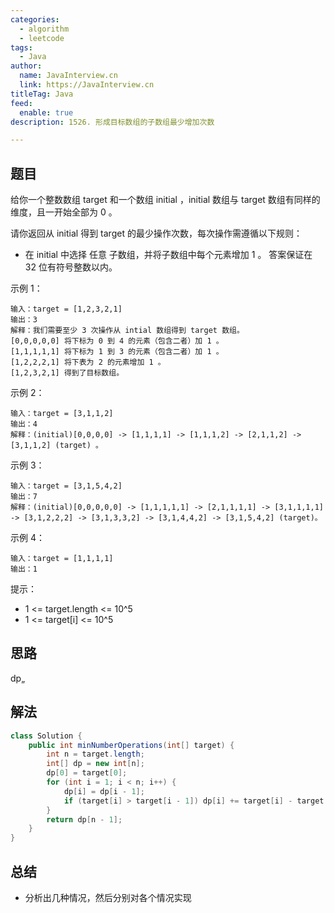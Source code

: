 ```yaml
---
categories:
  - algorithm
  - leetcode
tags:
  - Java
author: 
  name: JavaInterview.cn
  link: https://JavaInterview.cn
titleTag: Java
feed:
  enable: true
description: 1526. 形成目标数组的子数组最少增加次数

---
```


## 题目

给你一个整数数组 target 和一个数组 initial ，initial 数组与 target  数组有同样的维度，且一开始全部为 0 。

请你返回从 initial 得到  target 的最少操作次数，每次操作需遵循以下规则：

* 在 initial 中选择 任意 子数组，并将子数组中每个元素增加 1 。
答案保证在 32 位有符号整数以内。



示例 1：

    输入：target = [1,2,3,2,1]
    输出：3
    解释：我们需要至少 3 次操作从 intial 数组得到 target 数组。
    [0,0,0,0,0] 将下标为 0 到 4 的元素（包含二者）加 1 。
    [1,1,1,1,1] 将下标为 1 到 3 的元素（包含二者）加 1 。
    [1,2,2,2,1] 将下表为 2 的元素增加 1 。
    [1,2,3,2,1] 得到了目标数组。
示例 2：

    输入：target = [3,1,1,2]
    输出：4
    解释：(initial)[0,0,0,0] -> [1,1,1,1] -> [1,1,1,2] -> [2,1,1,2] -> [3,1,1,2] (target) 。
示例 3：

    输入：target = [3,1,5,4,2]
    输出：7
    解释：(initial)[0,0,0,0,0] -> [1,1,1,1,1] -> [2,1,1,1,1] -> [3,1,1,1,1]
    -> [3,1,2,2,2] -> [3,1,3,3,2] -> [3,1,4,4,2] -> [3,1,5,4,2] (target)。
示例 4：

    输入：target = [1,1,1,1]
    输出：1


提示：

* 1 <= target.length <= 10^5
* 1 <= target[i] <= 10^5

## 思路

dp„

## 解法
```java
class Solution {
    public int minNumberOperations(int[] target) {
        int n = target.length;
        int[] dp = new int[n];
        dp[0] = target[0];
        for (int i = 1; i < n; i++) {
            dp[i] = dp[i - 1];
            if (target[i] > target[i - 1]) dp[i] += target[i] - target[i - 1];
        }
        return dp[n - 1];
    }
}

```

## 总结

- 分析出几种情况，然后分别对各个情况实现 
